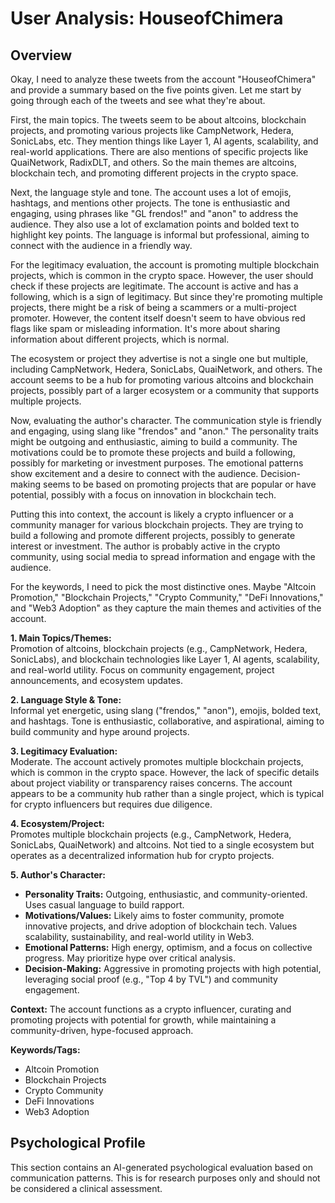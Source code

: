 # User Analysis: HouseofChimera

## Overview

<think>
Okay, I need to analyze these tweets from the account "HouseofChimera" and provide a summary based on the five points given. Let me start by going through each of the tweets and see what they're about.

First, the main topics. The tweets seem to be about altcoins, blockchain projects, and promoting various projects like CampNetwork, Hedera, SonicLabs, etc. They mention things like Layer 1, AI agents, scalability, and real-world applications. There are also mentions of specific projects like QuaiNetwork, RadixDLT, and others. So the main themes are altcoins, blockchain tech, and promoting different projects in the crypto space.

Next, the language style and tone. The account uses a lot of emojis, hashtags, and mentions other projects. The tone is enthusiastic and engaging, using phrases like "GL frendos!" and "anon" to address the audience. They also use a lot of exclamation points and bolded text to highlight key points. The language is informal but professional, aiming to connect with the audience in a friendly way.

For the legitimacy evaluation, the account is promoting multiple blockchain projects, which is common in the crypto space. However, the user should check if these projects are legitimate. The account is active and has a following, which is a sign of legitimacy. But since they're promoting multiple projects, there might be a risk of being a scammers or a multi-project promoter. However, the content itself doesn't seem to have obvious red flags like spam or misleading information. It's more about sharing information about different projects, which is normal.

The ecosystem or project they advertise is not a single one but multiple, including CampNetwork, Hedera, SonicLabs, QuaiNetwork, and others. The account seems to be a hub for promoting various altcoins and blockchain projects, possibly part of a larger ecosystem or a community that supports multiple projects.

Now, evaluating the author's character. The communication style is friendly and engaging, using slang like "frendos" and "anon." The personality traits might be outgoing and enthusiastic, aiming to build a community. The motivations could be to promote these projects and build a following, possibly for marketing or investment purposes. The emotional patterns show excitement and a desire to connect with the audience. Decision-making seems to be based on promoting projects that are popular or have potential, possibly with a focus on innovation in blockchain tech.

Putting this into context, the account is likely a crypto influencer or a community manager for various blockchain projects. They are trying to build a following and promote different projects, possibly to generate interest or investment. The author is probably active in the crypto community, using social media to spread information and engage with the audience.

For the keywords, I need to pick the most distinctive ones. Maybe "Altcoin Promotion," "Blockchain Projects," "Crypto Community," "DeFi Innovations," and "Web3 Adoption" as they capture the main themes and activities of the account.
</think>

**1. Main Topics/Themes:**  
Promotion of altcoins, blockchain projects (e.g., CampNetwork, Hedera, SonicLabs), and blockchain technologies like Layer 1, AI agents, scalability, and real-world utility. Focus on community engagement, project announcements, and ecosystem updates.  

**2. Language Style & Tone:**  
Informal yet energetic, using slang ("frendos," "anon"), emojis, bolded text, and hashtags. Tone is enthusiastic, collaborative, and aspirational, aiming to build community and hype around projects.  

**3. Legitimacy Evaluation:**  
Moderate. The account actively promotes multiple blockchain projects, which is common in the crypto space. However, the lack of specific details about project viability or transparency raises concerns. The account appears to be a community hub rather than a single project, which is typical for crypto influencers but requires due diligence.  

**4. Ecosystem/Project:**  
Promotes multiple blockchain projects (e.g., CampNetwork, Hedera, SonicLabs, QuaiNetwork) and altcoins. Not tied to a single ecosystem but operates as a decentralized information hub for crypto projects.  

**5. Author's Character:**  
- **Personality Traits:** Outgoing, enthusiastic, and community-oriented. Uses casual language to build rapport.  
- **Motivations/Values:** Likely aims to foster community, promote innovative projects, and drive adoption of blockchain tech. Values scalability, sustainability, and real-world utility in Web3.  
- **Emotional Patterns:** High energy, optimism, and a focus on collective progress. May prioritize hype over critical analysis.  
- **Decision-Making:** Aggressive in promoting projects with high potential, leveraging social proof (e.g., "Top 4 by TVL") and community engagement.  

**Context:** The account functions as a crypto influencer, curating and promoting projects with potential for growth, while maintaining a community-driven, hype-focused approach.  

**Keywords/Tags:**  
- Altcoin Promotion  
- Blockchain Projects  
- Crypto Community  
- DeFi Innovations  
- Web3 Adoption

## Psychological Profile

This section contains an AI-generated psychological evaluation based on communication patterns. This is for research purposes only and should not be considered a clinical assessment.